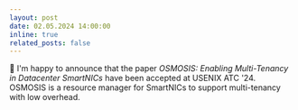 ```yaml
---
layout: post
date: 02.05.2024 14:00:00
inline: true
related_posts: false
---
```


🎉 I'm happy to announce that the paper *OSMOSIS: Enabling Multi-Tenancy in Datacenter SmartNICs* have been accepted at USENIX ATC '24. OSMOSIS is a resource manager for SmartNICs to support multi-tenancy with low overhead.